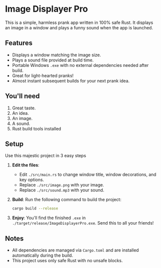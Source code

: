 # Image Displayer Pro

This is a simple, harmless prank app written in 100% safe Rust. It displays an image in a window and plays a funny sound when the app is launched.

## Features
- Displays a window matching the image size.
- Plays a sound file provided at build time.
- Portable Windows `.exe` with no external dependencies needed after build.
- Great for light-hearted pranks!
- Almost instant subsequent builds for your next prank idea.

## You'll need
   1. Great taste.
   2. An idea.
   3. An image.
   4. A sound.
   5. Rust build tools installed

## Setup
Use this majestic project in 3 easy steps

1. **Edit the files**:
   - Edit `./src/main.rs` to change window title, window decorations, and key options.
   - Replace `./src/image.png` with your image.
   - Replace `./src/sound.mp3` with your sound.

2. **Build**:
   Run the following command to build the project:
   ```sh
   cargo build --release
   ```

3. **Enjoy**:
   You'll find the finished `.exe` in `./target/release/ImageDisplayerPro.exe`. Send this to all your friends!

## Notes
- All dependencies are managed via `Cargo.toml` and are installed automatically during the build.
- This project uses only safe Rust with no unsafe blocks.